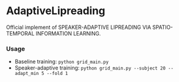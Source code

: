 # AdaptiveLipreading
Official implement of SPEAKER-ADAPTIVE LIPREADING VIA SPATIO-TEMPORAL INFORMATION LEARNING.
### Usage 
- Baseline training: `python grid_main.py`
- Speaker-adaptive training: `python grid_main.py --subject 20 --adapt_min 5 --fold 1`
